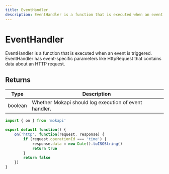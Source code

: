 ```yaml
---
title: EventHandler
description: EventHandler is a function that is executed when an event is triggered.
---
```

# EventHandler

EventHandler is a function that is executed when an event is triggered. EventHandler has event-specific parameters like HttpRequest that contains data about an HTTP request.

## Returns

| Type    | Description                                           |
|---------|-------------------------------------------------------|
| boolean | Whether Mokapi should log execution of event handler. |

```javascript
import { on } from 'mokapi'

export default function() {
    on('http', function(request, response) {
        if (request.operationId === 'time') {
            response.data = new Date().toISOString()
            return true
        }
        return false
    })
}
```